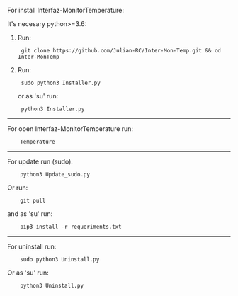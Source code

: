 For install Interfaz-MonitorTemperature:

It's necesary python>=3.6:

1. Run: 

        git clone https://github.com/Julian-RC/Inter-Mon-Temp.git && cd Inter-MonTemp

2. Run:

        sudo python3 Installer.py 

      or as 'su' run:

        python3 Installer.py
       
       
-----------------------------------------------------------------------------------------------

For open Interfaz-MonitorTemperature run:

        Temperature

-----------------------------------------------------------------------------------------------

For update run (sudo):

        python3 Update_sudo.py

Or run:

        git pull

and as 'su' run:

        pip3 install -r requeriments.txt	
	
-----------------------------------------------------------------------------------------------

For uninstall run:

        sudo python3 Uninstall.py

Or as 'su' run:

        python3 Uninstall.py
 

